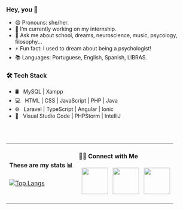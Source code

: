 ### Hey, you 👋

<!--
**emwnuelly/emwnuelly** is a ✨ _special_ ✨ repository because its `README.md` (this file) appears on your GitHub profile.

Here are some ideas to get you started:

- 🌱 I’m currently learning ...
- 👯 I’m looking to collaborate on ...
- 🤔 I’m looking for help with ...
- 📫 How to reach me: ...
-->

- 😄 Pronouns: she/her.
- 🔭 I’m currently working on my internship.
- 💬 Ask me about school, dreams, neuroscience, music, psycology, filosophy...
- ⚡ Fun fact: I used to dream about being a psychologist!
- 📚 Languages: Portuguese, English, Spanish, LIBRAS.

<h3>🛠 Tech Stack</h3>

- 🛢 &nbsp; MySQL | Xampp 
- 💻 &nbsp; HTML | CSS | JavaScript | PHP | Java 
- 🌐 &nbsp; Laravel | TypeScript | Angular | Ionic
- 🔧 &nbsp; Visual Studio Code | PHPStorm | IntelliJ 

</br> 
<table> 
  <tr>
    <td>
      <h4>These are my stats 📊 </h4>

  [![Top Langs](https://github-readme-stats.vercel.app/api/top-langs/?username=emwnuelly&layout=demo&text_color=daf7dc&theme=ayu-mirage)](https://github.com/caduxl007/github-readme-stats)
    </td>  
    <td>
<h4> 🤝🏻 Connect with Me </h4>

<p align="center">  
&nbsp; <a href="https://www.instagram.com/manuhvcarvalho/" target="_blank"><img src="https://img.icons8.com/clouds/100/000000/instagram-new--v2.png" width="70"/></a>
&nbsp; <a href="https://www.linkedin.com/in/emanuelly-carvalho" target="_blank"><img src="https://img.icons8.com/clouds/100/000000/linkedin.png" width="70"/></a>
&nbsp; <a href="http://lattes.cnpq.br/3281846061587487" target="_blank"><img src="https://img.icons8.com/?id=E48y0Mtfxspp&color=000000" width="70"/></a>
</p>
    </td>
  </tr>
</table>


<!-- [![emwnuelly github stats](https://github-readme-stats.vercel.app/api?username=emwnuelly&show_icons=true&theme=ayu-mirage) -->



<!-- 
&nbsp; <a href="https://www.youtube.com/channel/UCcyrniY4DZvhqNLIJaXpOJg" target="_blank"><img src="https://img.icons8.com/cute-clipart/64/000000/youtube.png" width="50"/></a>
-->
